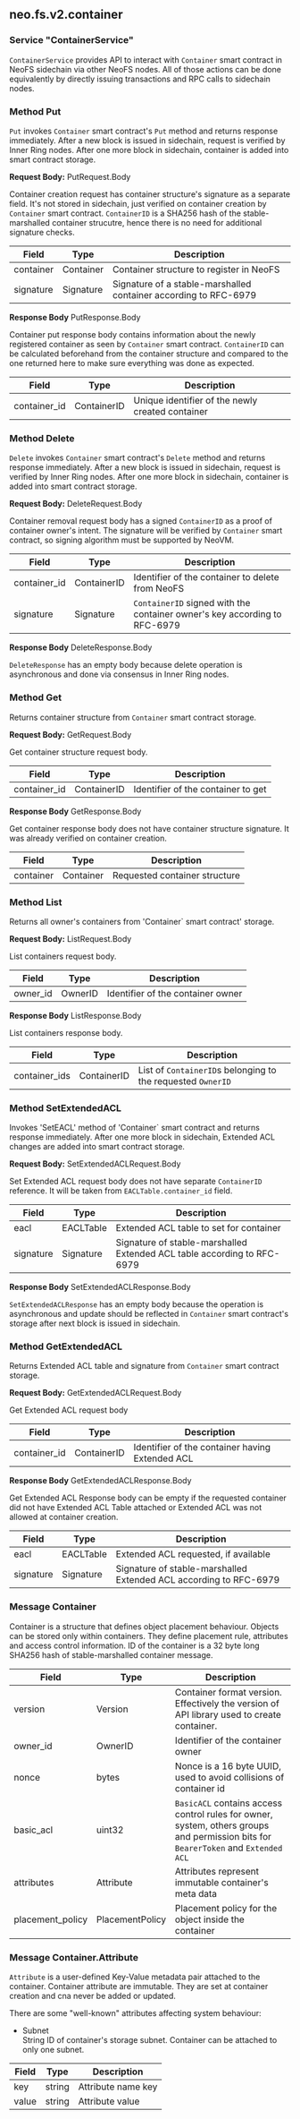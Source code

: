 ## neo.fs.v2.container



### Service "ContainerService"

`ContainerService` provides API to interact with `Container` smart contract
in NeoFS sidechain via other NeoFS nodes. All of those actions can be done
equivalently by directly issuing transactions and RPC calls to sidechain
nodes.


### Method Put

`Put` invokes `Container` smart contract's `Put` method and returns
response immediately. After a new block is issued in sidechain, request is
verified by Inner Ring nodes. After one more block in sidechain, container
is added into smart contract storage.

                 

__Request Body:__ PutRequest.Body

Container creation request has container structure's signature as a
separate field. It's not stored in sidechain, just verified on container
creation by `Container` smart contract. `ContainerID` is a SHA256 hash of
the stable-marshalled container strucutre, hence there is no need for
additional signature checks.

| Field | Type | Description |
| ----- | ---- | ----------- |
| container | Container | Container structure to register in NeoFS |
| signature | Signature | Signature of a stable-marshalled container according to RFC-6979 |
                             

__Response Body__ PutResponse.Body

Container put response body contains information about the newly registered
container as seen by `Container` smart contract. `ContainerID` can be
calculated beforehand from the container structure and compared to the one
returned here to make sure everything was done as expected.

| Field | Type | Description |
| ----- | ---- | ----------- |
| container_id | ContainerID | Unique identifier of the newly created container |
        
### Method Delete

`Delete` invokes `Container` smart contract's `Delete` method and returns
response immediately. After a new block is issued in sidechain, request is
verified by Inner Ring nodes. After one more block in sidechain, container
is added into smart contract storage.

 

__Request Body:__ DeleteRequest.Body

Container removal request body has a signed `ContainerID` as a proof of
container owner's intent. The signature will be verified by `Container`
smart contract, so signing algorithm must be supported by NeoVM.

| Field | Type | Description |
| ----- | ---- | ----------- |
| container_id | ContainerID | Identifier of the container to delete from NeoFS |
| signature | Signature | `ContainerID` signed with the container owner's key according to RFC-6979 |
                             

__Response Body__ DeleteResponse.Body

`DeleteResponse` has an empty body because delete operation is asynchronous
and done via consensus in Inner Ring nodes.

                       
### Method Get

Returns container structure from `Container` smart contract storage.

         

__Request Body:__ GetRequest.Body

Get container structure request body.

| Field | Type | Description |
| ----- | ---- | ----------- |
| container_id | ContainerID | Identifier of the container to get |
                             

__Response Body__ GetResponse.Body

Get container response body does not have container structure signature. It
was already verified on container creation.

| Field | Type | Description |
| ----- | ---- | ----------- |
| container | Container | Requested container structure |
                
### Method List

Returns all owner's containers from 'Container` smart contract' storage.

             

__Request Body:__ ListRequest.Body

List containers request body.

| Field | Type | Description |
| ----- | ---- | ----------- |
| owner_id | OwnerID | Identifier of the container owner |
                             

__Response Body__ ListResponse.Body

List containers response body.

| Field | Type | Description |
| ----- | ---- | ----------- |
| container_ids | ContainerID | List of `ContainerID`s belonging to the requested `OwnerID` |
            
### Method SetExtendedACL

Invokes 'SetEACL' method of 'Container` smart contract and returns response
immediately. After one more block in sidechain, Extended ACL changes are
added into smart contract storage.

                     

__Request Body:__ SetExtendedACLRequest.Body

Set Extended ACL request body does not have separate `ContainerID`
reference. It will be taken from `EACLTable.container_id` field.

| Field | Type | Description |
| ----- | ---- | ----------- |
| eacl | EACLTable | Extended ACL table to set for container |
| signature | Signature | Signature of stable-marshalled Extended ACL table according to RFC-6979 |
                             

__Response Body__ SetExtendedACLResponse.Body

`SetExtendedACLResponse` has an empty body because the operation is
asynchronous and update should be reflected in `Container` smart contract's
storage after next block is issued in sidechain.

   
### Method GetExtendedACL

Returns Extended ACL table and signature from `Container` smart contract
storage.

     

__Request Body:__ GetExtendedACLRequest.Body

Get Extended ACL request body

| Field | Type | Description |
| ----- | ---- | ----------- |
| container_id | ContainerID | Identifier of the container having Extended ACL |
                             

__Response Body__ GetExtendedACLResponse.Body

Get Extended ACL Response body can be empty if the requested container did
not have Extended ACL Table attached or Extended ACL was not allowed at
container creation.

| Field | Type | Description |
| ----- | ---- | ----------- |
| eacl | EACLTable | Extended ACL requested, if available |
| signature | Signature | Signature of stable-marshalled Extended ACL according to RFC-6979 |
                                              
### Message Container

Container is a structure that defines object placement behaviour. Objects can
be stored only within containers. They define placement rule, attributes and
access control information. ID of the container is a 32 byte long SHA256 hash
of stable-marshalled container message.

| Field | Type | Description |
| ----- | ---- | ----------- |
| version | Version | Container format version. Effectively the version of API library used to create container. |
| owner_id | OwnerID | Identifier of the container owner |
| nonce | bytes | Nonce is a 16 byte UUID, used to avoid collisions of container id |
| basic_acl | uint32 | `BasicACL` contains access control rules for owner, system, others groups and permission bits for `BearerToken` and `Extended ACL` |
| attributes | Attribute | Attributes represent immutable container's meta data |
| placement_policy | PlacementPolicy | Placement policy for the object inside the container |
   
### Message Container.Attribute

`Attribute` is a user-defined Key-Value metadata pair attached to the
container. Container attribute are immutable. They are set at container
creation and cna never be added or updated.

There are some "well-known" attributes affecting system behaviour:

* Subnet \
  String ID of container's storage subnet. Container can be attached to
  only one subnet.

| Field | Type | Description |
| ----- | ---- | ----------- |
| key | string | Attribute name key |
| value | string | Attribute value |
     
